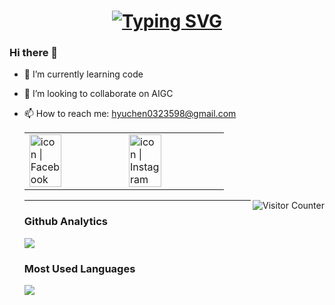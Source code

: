 <h1 align="center">
<a href="https://git.io/typing-svg"><img src="https://readme-typing-svg.herokuapp.com?font=Fira+Code&pause=1000&color=A0F718&width=435&lines=Hello%2CGuys++%F0%9F%A4%A9;I'm+Yu+Chen++%F0%9F%8C%B4" alt="Typing SVG" /></a>

### Hi there 👋
- 🌱 I’m currently learning code
- 👯 I’m looking to collaborate on AIGC
- 📫 How to reach me: hyuchen0323598@gmail.com

  <table>
  <tbody>
    <tr>
      <td><a href="https://www.facebook.com/blue.winne/"><img align="left" src="https://user-images.githubusercontent.com/8935531/161361100-1fe2b952-4a79-48ec-8646-58f1f4f9738c.gif" alt="icon | Facebook" width="60%"/></a></td>
      <td><a href="https://www.instagram.com/ed_0323/"><img align="left" src="https://user-images.githubusercontent.com/8935531/161361084-a010cae7-5b98-4d09-a189-03862dc6e86e.gif" alt="icon | Instagram" width="60%"/></a></td>
    </tr>
  </tbody>
</table>

<img align="right" alt="Visitor Counter" src="https://komarev.com/ghpvc/?username=eddie5423&style=flat-square&&label=Profile+Views&color=50A1FF">

---

### Github Analytics
<a href="https://github.com/eddie5423">
  <img src="https://github-readme-stats.vercel.app/api?username=eddie5423&count_private=true&show_icons=true&include_all_commits=true" />
</a>

### Most Used Languages
<a href="https://github.com/eddie5423">
  <img src="https://github-readme-stats.vercel.app/api/top-langs/?username=eddie5423&layout=compact&hide=HTML,CSS,Stylus,CoffeeScript,EJS&langs_count=10" />
</a>
